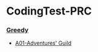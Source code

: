 # CodingTest-PRC
### [Greedy](https://github.com/geanhukim/ReadyForCodingTest/tree/main/Greedy)
* [A01-Adventures' Guild](https://github.com/geanhukim/ReadyForCodingTest/blob/main/Greedy/A01-Adventures'%20Guild.java)

